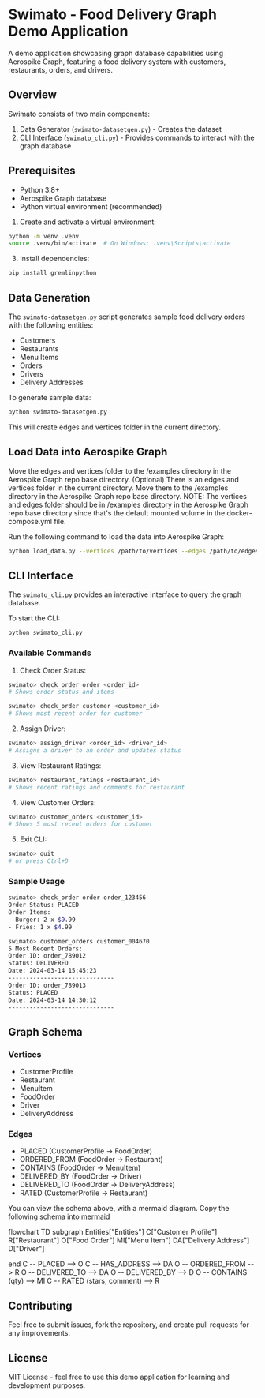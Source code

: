 # Swimato - Food Delivery Graph Demo Application

A demo application showcasing graph database capabilities using Aerospike Graph, featuring a food delivery system with customers, restaurants, orders, and drivers.

## Overview

Swimato consists of two main components:
1. Data Generator (`swimato-datasetgen.py`) - Creates the dataset
2. CLI Interface (`swimato_cli.py`) - Provides commands to interact with the graph database

## Prerequisites

- Python 3.8+
- Aerospike Graph database
- Python virtual environment (recommended)


1. Create and activate a virtual environment:
```bash
python -m venv .venv
source .venv/bin/activate  # On Windows: .venv\Scripts\activate
```

3. Install dependencies:
```bash
pip install gremlinpython
```

## Data Generation

The `swimato-datasetgen.py` script generates sample food delivery orders with the following entities:
- Customers
- Restaurants
- Menu Items
- Orders
- Drivers
- Delivery Addresses

To generate sample data:
```bash
python swimato-datasetgen.py
```
This will create edges and vertices folder in the current directory.


## Load Data into Aerospike Graph
Move the edges and vertices folder to the /examples directory in the Aerospike Graph repo base directory.
(Optional) There is an edges and vertices folder in the current directory. Move them to the /examples directory in the Aerospike Graph repo base directory.
NOTE: The vertices and edges folder should be in /examples directory in the Aerospike Graph repo base directory since that's the default mounted volume in the docker-compose.yml file.
 
Run the following command to load the data into Aerospike Graph:
```bash
python load_data.py --vertices /path/to/vertices --edges /path/to/edges
```


## CLI Interface

The `swimato_cli.py` provides an interactive interface to query the graph database.

To start the CLI:
```bash
python swimato_cli.py
```

### Available Commands

1. Check Order Status:
```bash
swimato> check_order order <order_id>
# Shows order status and items

swimato> check_order customer <customer_id>
# Shows most recent order for customer
```

2. Assign Driver:
```bash
swimato> assign_driver <order_id> <driver_id>
# Assigns a driver to an order and updates status
```

3. View Restaurant Ratings:
```bash
swimato> restaurant_ratings <restaurant_id>
# Shows recent ratings and comments for restaurant
```

4. View Customer Orders:
```bash
swimato> customer_orders <customer_id>
# Shows 5 most recent orders for customer
```

5. Exit CLI:
```bash
swimato> quit
# or press Ctrl+D
```

### Sample Usage

```bash
swimato> check_order order order_123456
Order Status: PLACED
Order Items:
- Burger: 2 x $9.99
- Fries: 1 x $4.99

swimato> customer_orders customer_004670
5 Most Recent Orders:
Order ID: order_789012
Status: DELIVERED
Date: 2024-03-14 15:45:23
------------------------------
Order ID: order_789013
Status: PLACED
Date: 2024-03-14 14:30:12
------------------------------
```

## Graph Schema

### Vertices
- CustomerProfile
- Restaurant
- MenuItem
- FoodOrder
- Driver
- DeliveryAddress

### Edges
- PLACED (CustomerProfile → FoodOrder)
- ORDERED_FROM (FoodOrder → Restaurant)
- CONTAINS (FoodOrder → MenuItem)
- DELIVERED_BY (FoodOrder → Driver)
- DELIVERED_TO (FoodOrder → DeliveryAddress)
- RATED (CustomerProfile → Restaurant)

You can view the schema above, with a mermaid diagram. 
Copy the following schema into [mermaid](https://www.mermaidchart.com/)

flowchart TD
 subgraph Entities["Entities"]
        C["Customer Profile"]
        R["Restaurant"]
        O["Food Order"]
        MI["Menu Item"]
        DA["Delivery Address"]
        D["Driver"]

  end
    C -- PLACED --> O
    C -- HAS_ADDRESS --> DA
    O -- ORDERED_FROM --> R
    O -- DELIVERED_TO --> DA
    O -- DELIVERED_BY --> D
    O -- CONTAINS (qty) --> MI
    C -- RATED (stars, comment) --> R

## Contributing

Feel free to submit issues, fork the repository, and create pull requests for any improvements.

## License

MIT License - feel free to use this demo application for learning and development purposes.
